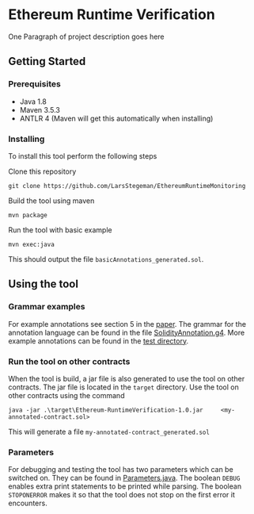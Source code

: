 # Ethereum Runtime Verification

One Paragraph of project description goes here

## Getting Started

### Prerequisites

- Java 1.8
- Maven 3.5.3
- ANTLR 4 (Maven will get this automatically when installing)

### Installing

To install this tool perform the following steps

Clone this repository
```
git clone https://github.com/LarsStegeman/EthereumRuntimeMonitoring
```

Build the tool using maven
```
mvn package
```

Run the tool with basic example
```
mvn exec:java
```
This should output the file `basicAnnotations_generated.sol`. 

## Using the tool

### Grammar examples
For example annotations see section 5 in the [paper](report/thesis/thesis.pdf). The grammar for the annotation language can be found in the file [SolidityAnnotation.g4](src/main/antlr4/SolidityAnnotated.g4).
More example annotations can be found in the [test directory](src/test/contracts).

### Run the tool on other contracts
When the tool is build, a jar file is also generated to use the tool on other contracts. The jar file is located in the `target` directory.
Use the tool on other contracts using the command 
```
java -jar .\target\Ethereum-RuntimeVerification-1.0.jar     <my-annotated-contract.sol>
``` 
This will generate a file `my-annotated-contract_generated.sol`

### Parameters
For debugging and testing the tool has two parameters which can be switched on. They can be found in [Parameters.java](src/main/java/utils/Parameters.java). The boolean `DEBUG` enables extra print statements to be printed while parsing. The boolean `STOPONERROR` makes it so that the tool does not stop on the first error it encounters.